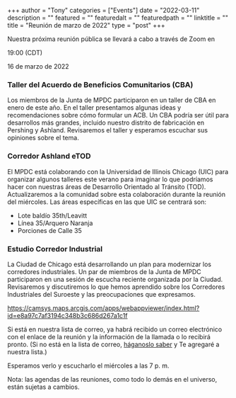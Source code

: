 
+++
author = "Tony"
categories = ["Events"]
date = "2022-03-11"
description = ""
featured = ""
featuredalt = ""
featuredpath = ""
linktitle = ""
title = "Reunión de marzo de 2022"
type = "post"
+++

Nuestra próxima reunión pública se llevará a cabo a través de Zoom en

19:00 (CDT)

16 de marzo de 2022

### Taller del Acuerdo de Beneficios Comunitarios (CBA)
Los miembros de la Junta de MPDC participaron en un taller de CBA en enero de este año.
En el taller presentamos algunas ideas y recomendaciones sobre cómo formular un ACB.
Un CBA podría ser útil para desarrollos más grandes, incluido nuestro distrito de fabricación en
Pershing y Ashland. Revisaremos el taller y esperamos escuchar sus opiniones sobre el tema.

### Corredor Ashland eTOD
El MPDC está colaborando con la Universidad de Illinois Chicago (UIC) para organizar algunos talleres este verano para imaginar lo que podríamos hacer con nuestras áreas de Desarrollo Orientado al Tránsito (TOD). Actualizaremos a la comunidad sobre esta colaboración durante la reunión del miércoles. Las áreas específicas en las que UIC se centrará son:

- Lote baldío 35th/Leavitt
- Línea 35/Arquero Naranja
- Porciones de Calle 35

### Estudio Corredor Industrial
La Ciudad de Chicago está desarrollando un plan para modernizar los corredores industriales. Un par de miembros de la Junta de MPDC participaron en una sesión de escucha reciente organizada por la Ciudad. Revisaremos y discutiremos lo que hemos aprendido sobre los Corredores Industriales del Suroeste y las preocupaciones que expresamos.

https://camsys.maps.arcgis.com/apps/webappviewer/index.html?id=e8a97c7af3194c348b3c686d267a1c1f

Si está en nuestra lista de correo, ya habrá recibido un correo electrónico con el enlace de la reunión y la información de la llamada o lo recibirá pronto. (Si no está en la lista de correo, <a href="mailto:mckinleyparkdevelopmentcouncil@gmail.com?Subject=Inquiry%20from%20Website" target="_top">háganoslo saber</a></strong> y Te agregaré a nuestra lista.)

Esperamos verlo y escucharlo el miércoles a las 7 p. m.

Nota: las agendas de las reuniones, como todo lo demás en el universo, están sujetas a cambios. 
<br/>
